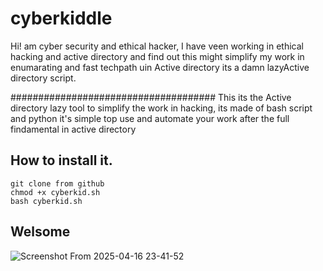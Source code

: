 # cyberkiddle
Hi! am cyber security and ethical hacker, I have veen working in ethical hacking and active directory and find out this might simplify my work in enumarating and fast techpath uin Active directory its a damn lazyActive directory script.

#####################################
This its the Active directory lazy tool to simplify the work in hacking,
its made of bash script and python it's simple top use and automate your work after the full findamental in active directory

## How to install it.
```
git clone from github
chmod +x cyberkid.sh
bash cyberkid.sh
```
## Welsome 
![Screenshot From 2025-04-16 23-41-52](https://github.com/user-attachments/assets/84831d4d-dec8-498f-8146-43713dfac00c)


